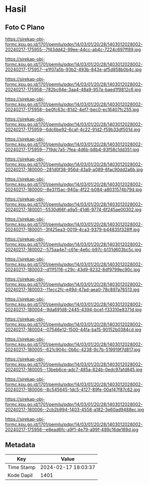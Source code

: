 # Hasil

## Foto C Plano

https://sirekap-obj-formc.kpu.go.id/1701/pemilu/pdpr/14/03/01/20/28/1403012028002-20240217-175955--7f43dd42-99ee-44cc-ab4c-7224c697ff89.jpg

https://sirekap-obj-formc.kpu.go.id/1701/pemilu/pdpr/14/03/01/20/28/1403012028002-20240217-175957--e1f07a5b-93b2-493b-843e-af5d858b0b4c.jpg

https://sirekap-obj-formc.kpu.go.id/1701/pemilu/pdpr/14/03/01/20/28/1403012028002-20240217-175958--782bc84e-3aa4-48a9-957a-baed1f9812c6.jpg

https://sirekap-obj-formc.kpu.go.id/1701/pemilu/pdpr/14/03/01/20/28/1403012028002-20240217-175958--be0fc63c-81d2-4ef7-bec0-ec16407fc255.jpg

https://sirekap-obj-formc.kpu.go.id/1701/pemilu/pdpr/14/03/01/20/28/1403012028002-20240217-175959--6dc6be92-6caf-4c22-91d2-f59b33df501d.jpg

https://sirekap-obj-formc.kpu.go.id/1701/pemilu/pdpr/14/03/01/20/28/1403012028002-20240217-175959--719dc7a5-7fea-4d6b-b8b4-93f58c1dd351.jpg

https://sirekap-obj-formc.kpu.go.id/1701/pemilu/pdpr/14/03/01/20/28/1403012028002-20240217-180000--281d0f38-956d-43a9-a089-6fac90dd2a6b.jpg

https://sirekap-obj-formc.kpu.go.id/1701/pemilu/pdpr/14/03/01/20/28/1403012028002-20240217-180000--8e3115ac-940a-4f22-b084-a8031574b79d.jpg

https://sirekap-obj-formc.kpu.go.id/1701/pemilu/pdpr/14/03/01/20/28/1403012028002-20240217-180001--5530d66f-a9a5-41d6-9774-6f245ae00302.jpg

https://sirekap-obj-formc.kpu.go.id/1701/pemilu/pdpr/14/03/01/20/28/1403012028002-20240217-180001--3f425ea3-0019-4ca3-9379-b44835f328ff.jpg

https://sirekap-obj-formc.kpu.go.id/1701/pemilu/pdpr/14/03/01/20/28/1403012028002-20240217-180002--575aa4e7-c61e-4e6c-b97c-b131d603bc5c.jpg

https://sirekap-obj-formc.kpu.go.id/1701/pemilu/pdpr/14/03/01/20/28/1403012028002-20240217-180003--d11f5116-c29c-43d9-8232-8df9799ec90c.jpg

https://sirekap-obj-formc.kpu.go.id/1701/pemilu/pdpr/14/03/01/20/28/1403012028002-20240217-180003--11ecc2fc-e49d-47ad-aea0-78c897a76513.jpg

https://sirekap-obj-formc.kpu.go.id/1701/pemilu/pdpr/14/03/01/20/28/1403012028002-20240217-180004--9da691d8-2445-4394-bce1-f33310e8371d.jpg

https://sirekap-obj-formc.kpu.go.id/1701/pemilu/pdpr/14/03/01/20/28/1403012028002-20240217-180004--07546e12-1500-44fa-ba15-90152b0384cd.jpg

https://sirekap-obj-formc.kpu.go.id/1701/pemilu/pdpr/14/03/01/20/28/1403012028002-20240217-180005--621c904c-0b6c-4238-9c7b-519919f7d817.jpg

https://sirekap-obj-formc.kpu.go.id/1701/pemilu/pdpr/14/03/01/20/28/1403012028002-20240217-180005--13beb6ce-adc7-485a-824b-0edc97afd845.jpg

https://sirekap-obj-formc.kpu.go.id/1701/pemilu/pdpr/14/03/01/20/28/1403012028002-20240217-180006--8c545645-1dc5-4127-89fe-00a147f87c62.jpg

https://sirekap-obj-formc.kpu.go.id/1701/pemilu/pdpr/14/03/01/20/28/1403012028002-20240217-180006--2cb2b994-1403-4558-a182-3e60ad9488ec.jpg

https://sirekap-obj-formc.kpu.go.id/1701/pemilu/pdpr/14/03/01/20/28/1403012028002-20240217-175956--e8ead6fc-a9f1-4e79-a99f-489c16de189d.jpg


## Metadata

| Key        | Value               |
| ---------- | ------------------- |
| Time Stamp | 2024-02-17 18:03:37 |
| Kode Dapil | 1401                |



